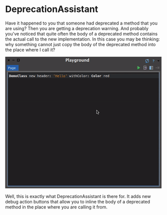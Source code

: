 # DeprecationAssistant

Have it happened to you that someone had deprecated a method that you are using? Then you are getting a deprecation warning. And probably you've noticed that quite often the body of a deprecated method contains the actual call to the new implementation. In this case you may be thinking: why something cannot just copy the body of the deprecated method into the place where I call it?

![demo animation](graphics/demo.gif)

Well, this is exactly what DeprecationAssistant is there for. It adds new debug action buttons that allow you to inline the body of a deprecated method in the place where you are calling it from.
